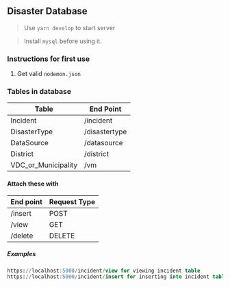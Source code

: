 ## Disaster Database

> Use `yarn develop` to start server

> Install `mysql` before using it.

### Instructions for first use

1. Get valid `nodemon.json`

### Tables in database

| Table               | End Point     |
| ------------------- | ------------- |
| Incident            | /incident     |
| DisasterType        | /disastertype |
| DataSource          | /datasource   |
| District            | /district     |
| VDC_or_Municipality | /vm           |

#### Attach these with

| End point | Request Type |
| --------- | ------------ |
| /insert   | POST         |
| /view     | GET          |
| /delete   | DELETE       |

##### Examples

```sql
https://localhost:5000/incident/view for viewing incident table
https://localhost:5000/incident/insert for inserting into incident table
```
